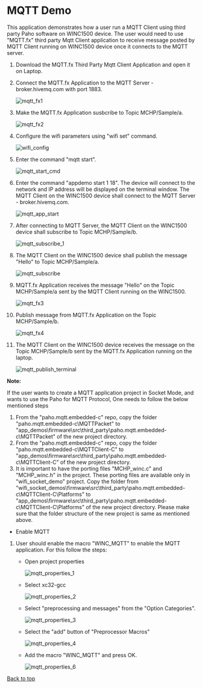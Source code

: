 
# MQTT Demo

This application demonstrates how a user run a MQTT Client using third party Paho software on WINC1500 device. The user would need to use "MQTT.fx" third party Mqtt Client application to receive message posted by MQTT Client running on WINC1500 device once it connects to the MQTT server.

1. Download the MQTT.fx Third Party Mqtt Client Application and open it on Laptop.

2. Connect the MQTT.fx Application to the MQTT Server - broker.hivemq.com with port 1883.

    ![mqtt_fx1](GUID-2B6FFE4F-9BC2-45D2-8523-BAB6F9D06A45-low.png)

3. Make the MQTT.fx Application susbcribe to Topic MCHP/Sample/a.

    ![mqtt_fx2](GUID-BD8C4C8A-F409-4586-AF1A-AAF9AE0FE2F3-low.png)

4. Configure the wifi parameters using "wifi set" command.

    ![wifi_config](GUID-3C9CE2F8-D348-4ECA-8DB9-1C6988EBFB37-low.png)

5. Enter the command "mqtt start". 

    ![mqtt_start_cmd](GUID-E7BE5398-F303-47F3-89C7-375CC3351C97-low.png)

6. Enter the command "appdemo start 1 18". The device will connect to the network and IP address will be displayed on the terminal window. The MQTT Client on the WINC1500 device shall connect to the MQTT Server - broker.hivemq.com.

    ![mqtt_app_start](GUID-C48EBBD6-7B2B-4D43-88F6-B580E1224D8B-low.png)

7. After connecting to MQTT Server, the MQTT Client on the WINC1500 device shall subscribe to Topic MCHP/Sample/b.

    ![mqtt_subscribe_1](GUID-3C1CD055-0CDE-4B1D-AE51-F40E81D1F7DB-low.png)

8. The MQTT Client on the WINC1500 device shall publish the message "Hello" to Topic MCHP/Sample/a.

    ![mqtt_subscribe](GUID-6A582B26-890C-4D94-858D-B9FD1DB31689-low.png)

9. MQTT.fx Application receives the message "Hello" on the Topic MCHP/Sample/a sent by the MQTT Client running on the WINC1500.

    ![mqtt_fx3](GUID-18B326C2-793B-4EFF-BF6B-0A616DC3FECA-low.png)

10. Publish message from MQTT.fx Application on the Topic MCHP/Sample/b.

    ![mqtt_fx4](GUID-56BDC6BD-6B58-45B9-8670-AD72BA369A95-low.png)

11. The MQTT Client on the WINC1500 device receives the message on the Topic MCHP/Sample/b sent by the MQTT.fx Application running on the laptop.

    ![mqtt_publish_terminal](GUID-FF96E309-25CA-4511-8EFE-EB76A6A0D252-low.png)

**Note:**

If the user wants to create a MQTT application project in Socket Mode, and wants to use the Paho for MQTT Protocol, One needs to follow the below mentioned steps

1. From the "paho.mqtt.embedded-c" repo, copy the folder "paho.mqtt.embedded-c\MQTTPacket" to "app_demos\firmware\src\third_party\paho.mqtt.embedded-c\MQTTPacket" of the new project directory.
2. From the "paho.mqtt.embedded-c" repo, copy the folder "paho.mqtt.embedded-c\MQTTClient-C" to "app_demos\firmware\src\third_party\paho.mqtt.embedded-c\MQTTClient-C" of the new project directory.
3. It is important to have the porting files "MCHP_winc.c" and "MCHP_winc.h" in the project. These porting files are available only in "wifi_socket_demo" project. Copy the folder from "wifi_socket_demos\firmware\src\third_party\paho.mqtt.embedded-c\MQTTClient-C\Platforms" to "app_demos\firmware\src\third_party\paho.mqtt.embedded-c\MQTTClient-C\Platforms" of the new project directory. Please make sure that the folder structure of the new project is same as mentioned above.

* Enable MQTT

 1. User should enable the macro "WINC_MQTT" to enable the MQTT application. For this follow the steps:

    * Open project properties

       ![mqtt_properties_1](GUID-ADBB5400-A71E-4371-863C-7594E2AA7B27-low.png)

    * Select xc32-gcc

        ![mqtt_properties_2](GUID-5F3A2A2A-660A-4595-BB5C-6CF7008BA905-low.png)

    * Select "preprocessing and messages" from the "Option Categories".

        ![mqtt_properties_3](GUID-06B8BE70-68E0-404F-B91F-A05CC2EDD5CE-low.png)

    * Select the "add" button of "Preprocessor Macros"

        ![mqtt_properties_4](GUID-A5C58B82-5347-42DE-9F86-2864E784FFAF-low.png)

    * Add the macro "WINC_MQTT" and press OK.

        ![mqtt_properties_6](GUID-92CBED7B-7DF0-4F49-8907-B40D0C77AEFE-low.png)



<a href="#top">Back to top</a>